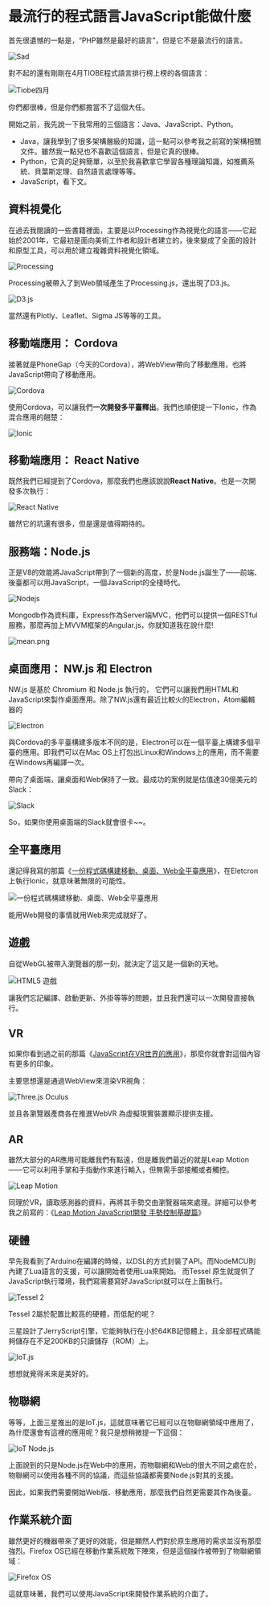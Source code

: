 最流行的程式語言JavaScript能做什麼
===

首先很遺憾的一點是，“PHP雖然是最好的語言”，但是它不是最流行的語言。

![Sad](http://articles.phodal.com/javascript/sad.jpg)

對不起的還有剛剛在4月TIOBE程式語言排行榜上榜的各個語言：

![Tiobe四月](http://articles.phodal.com/javascript/tiobe.png)

你們都很棒，但是你們都擔當不了這個大任。

開始之前，我先說一下我常用的三個語言：Java、JavaScript、Python。

 - Java，讓我學到了很多架構層級的知識，這一點可以參考我之前寫的架構相關文件。雖然我一點兒也不喜歡這個語言，但是它真的很棒。
 - Python，它真的足夠簡單，以至於我喜歡拿它學習各種理論知識，如推薦系統、貝葉斯定理、自然語言處理等等。
 - JavaScript，看下文。

資料視覺化
---

在過去我閱讀的一些書籍裡面，主要是以Processing作為視覺化的語言——它起始於2001年，它最初是面向美術工作者和設計者建立的，後來變成了全面的設計和原型工具，可以用於建立複雜資料視覺化領域。

![Processing](http://articles.phodal.com/javascript/processing.png)

Processing被帶入了到Web領域產生了Processing.js，還出現了D3.js。

![D3.js](http://articles.phodal.com/javascript/d3js.jpg)

當然還有Plotly、Leaflet、Sigma JS等等的工具。

移動端應用： Cordova
---

接著就是PhoneGap（今天的Cordova），將WebView帶向了移動應用，也將JavaScript帶向了移動應用。

![Cordova](http://articles.phodal.com/javascript/cordova.png)

使用Cordova，可以讓我們**一次開發多平臺釋出**。我們也順便提一下Ionic，作為混合應用的翹楚：

![Ionic](http://articles.phodal.com/javascript/ionic.jpg)

移動端應用： React Native
---

既然我們已經提到了Cordova，那麼我們也應該說說**React Native**。也是一次開發多次執行：

![React Native](http://articles.phodal.com/javascript/react-native.png)

雖然它的坑還有很多，但是還是值得期待的。

服務端：Node.js
---

正是V8的效能將JavaScript帶到了一個新的高度，於是Node.js誕生了——前端、後臺都可以用JavaScript，一個JavaScript的全棧時代。

![Nodejs](http://articles.phodal.com/javascript/nodejs.png)

Mongodb作為資料庫，Express作為Server端MVC，他們可以提供一個RESTful服務，那麼再加上MVVM框架的Angular.js，你就知道我在說什麼!

![mean.png](http://articles.phodal.com/javascript/mean.png)

桌面應用： NW.js 和 Electron
---

NW.js 是基於 Chromium 和 Node.js 執行的， 它們可以讓我們用HTML和JavaScript來製作桌面應用。除了NW.js還有最近比較火的Electron，Atom編輯器的

![Electron](http://articles.phodal.com/javascript/electron.png)

與Cordova的多平臺構建多版本不同的是，Electron可以在一個平臺上構建多個平臺的應用。即我們可以在Mac OS上打包出Linux和Windows上的應用，而不需要在Windows再編譯一次。

帶向了桌面端，讓桌面和Web保持了一致。最成功的案例就是估值達30億美元的Slack：

![Slack](http://articles.phodal.com/javascript/slack.jpg)

So，如果你使用桌面端的Slack就會很卡~~。

全平臺應用
---

還記得我寫的那篇《[一份程式碼構建移動、桌面、Web全平臺應用](http://articles.phodal.com/javascript/https://www.phodal.com/blog/build-full-platform-application/)》，在Eletcron上執行Ionic，就意味著無限的可能性。

![一份程式碼構建移動、桌面、Web全平臺應用](http://articles.phodal.com/javascript/growth-full-platforms.jpg)

能用Web開發的事情就用Web來完成就好了。

遊戲
---

自從WebGL被帶入瀏覽器的那一刻，就決定了這又是一個新的天地。

![HTML5 遊戲](http://articles.phodal.com/javascript/html5-games.jpg)

讓我們忘記編譯、啟動更新、外掛等等的問題，並且我們還可以一次開發直接執行。

VR
---

如果你看到過之前的那篇《[JavaScript在VR世界的應用](http://articles.phodal.com/javascript/https://www.phodal.com/blog/why-javascript-will-use-vr-world/)》，那麼你就會對這個內容有更多的印象。

主要思想還是通過WebView來渲染VR視角：

![Three.js Oculus](http://articles.phodal.com/javascript/threejs-oculus.jpeg)

並且各瀏覽器產商各在推進WebVR 為虛擬現實裝置顯示提供支援。

AR
---

雖然大部分的AR應用可能離我們有點遠，但是離我們最近的就是Leap Motion——它可以利用手掌和手指動作來進行輸入，但無需手部接觸或者觸控。

![Leap Motion](http://articles.phodal.com/javascript/ar.jpg)

同理於VR，讀取感測器的資料，再將其手勢交由瀏覽器端來處理。詳細可以參考我之前寫的：《[Leap Motion JavaScript開發 手勢控制基礎篇](http://articles.phodal.com/javascript/https://www.phodal.com/blog/leap-motion-gestures-example/)》

硬體
---

早先我看到了Arduino在編譯的時候，以DSL的方式封裝了API。而NodeMCU則內建了Lua語言的支援，可以讓開始者使用Lua來開始。 而Tessel 原生就提供了JavaScript執行環境，我們寫需要寫好JavaScript就可以在上面執行。

![Tessel 2](http://articles.phodal.com/javascript/tessel2.jpg)

Tessel 2屬於配置比較高的硬體，而低配的呢？

三星設計了JerryScript引擎，它能夠執行在小於64KB記憶體上，且全部程式碼能夠儲存在不足200KB的只讀儲存（ROM）上。

![IoT.js](http://articles.phodal.com/javascript/iotjs.png)

想想就覺得未來是美好的。

物聯網
---

等等，上面三星推出的是IoT.js，這就意味著它已經可以在物聯網領域中應用了，為什麼還會有這裡的應用呢？我只是想稍微提一下這個：

![IoT Node.js](http://articles.phodal.com/javascript/iot-nodejs.jpg)

上面說到的只是Node.js在Web中的應用，而物聯網和Web的很大不同之處在於，物聯網可以使用各種不同的協議，而這些協議都需要Node.js對其的支援。

因此，如果我們需要開始Web版、移動應用，那麼我們自然更需要其作為後臺。

作業系統介面
---

雖然更好的機器帶來了更好的效能，但是顯然人們對於原生應用的需求並沒有那麼強烈。Firefox OS已經在移動作業系統敗下陣來，但是這個操作被帶到了物聯網領域：

![Firefox OS](http://articles.phodal.com/javascript/firefox-os.jpg)

這就意味著，我們可以使用JavaScript來開發作業系統的介面了。
